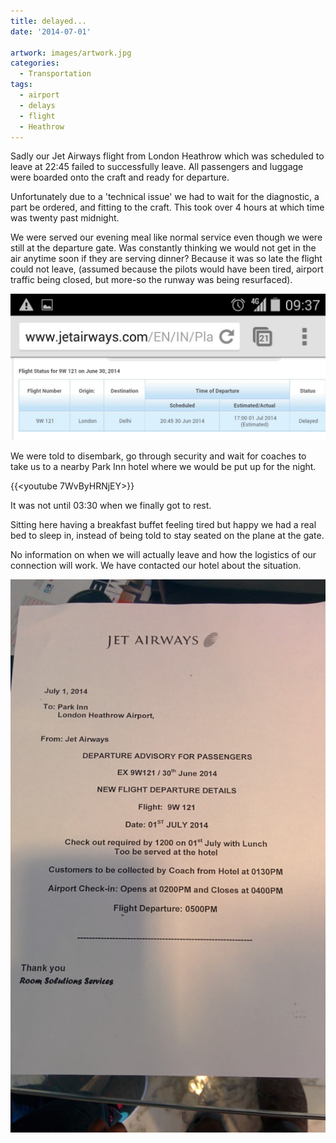 ```yaml
---
title: delayed...
date: '2014-07-01'

artwork: images/artwork.jpg
categories:
  - Transportation
tags:
  - airport
  - delays
  - flight
  - Heathrow
---
```


Sadly our Jet Airways flight from London Heathrow which was scheduled to leave at 22:45 failed to successfully leave. All passengers and luggage were boarded onto the craft and ready for departure.

Unfortunately due to a 'technical issue' we had to wait for the diagnostic, a part be ordered, and fitting to the craft. This took over 4 hours at which time was twenty past midnight.

We were served our evening meal like normal service even though we were still at the departure gate. Was constantly thinking we would not get in the air anytime soon if they are serving dinner? Because it was so late the flight could not leave, (assumed because the pilots would have been tired, airport traffic being closed, but more-so the runway was being resurfaced).

![wpid-wp-1404207672022.jpeg](images/wpid-wp-1404207672022-1024x475.jpeg)

We were told to disembark, go through security and wait for coaches to take us to a nearby Park Inn hotel where we would be put up for the night.

{{<youtube 7WvByHRNjEY>}}

It was not until 03:30 when we finally got to rest.

Sitting here having a breakfast buffet feeling tired but happy we had a real bed to sleep in, instead of being told to stay seated on the plane at the gate.

No information on when we will actually leave and how the logistics of our connection will work. We have contacted our hotel about the situation.

![IMG_20140701_094757](images/IMG_20140701_094757-583x1024.jpg)
